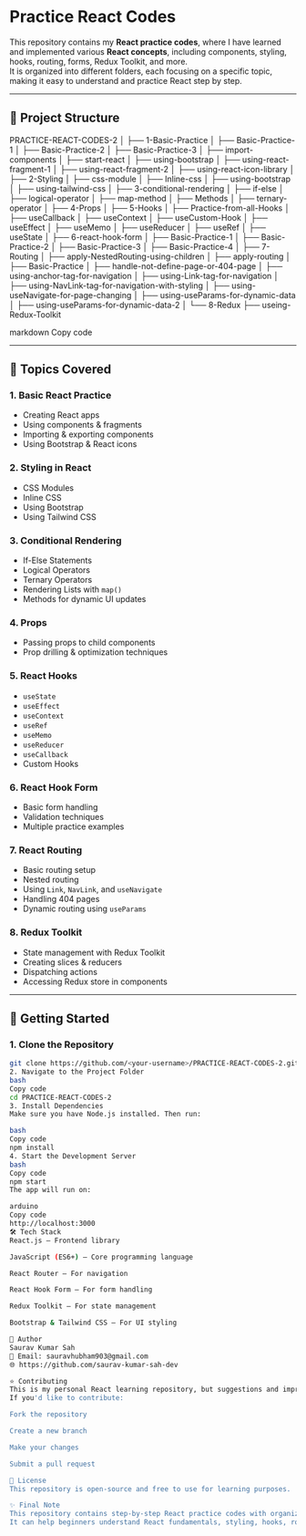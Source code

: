 # Practice React Codes 

This repository contains my **React practice codes**, where I have learned and implemented various **React concepts**, including components, styling, hooks, routing, forms, Redux Toolkit, and more.  
It is organized into different folders, each focusing on a specific topic, making it easy to understand and practice React step by step.

---

## **📂 Project Structure**

PRACTICE-REACT-CODES-2
│
├── 1-Basic-Practice
│ ├── Basic-Practice-1
│ ├── Basic-Practice-2
│ ├── Basic-Practice-3
│ ├── import-components
│ ├── start-react
│ ├── using-bootstrap
│ ├── using-react-fragment-1
│ ├── using-react-fragment-2
│ ├── using-react-icon-library
│
├── 2-Styling
│ ├── css-module
│ ├── Inline-css
│ ├── using-bootstrap
│ ├── using-tailwind-css
│
├── 3-conditional-rendering
│ ├── if-else
│ ├── logical-operator
│ ├── map-method
│ ├── Methods
│ ├── ternary-operator
│
├── 4-Props
│
├── 5-Hooks
│ ├── Practice-from-all-Hooks
│ ├── useCallback
│ ├── useContext
│ ├── useCustom-Hook
│ ├── useEffect
│ ├── useMemo
│ ├── useReducer
│ ├── useRef
│ ├── useState
│
├── 6-react-hook-form
│ ├── Basic-Practice-1
│ ├── Basic-Practice-2
│ ├── Basic-Practice-3
│ ├── Basic-Practice-4
│
├── 7-Routing
│ ├── apply-NestedRouting-using-children
│ ├── apply-routing
│ ├── Basic-Practice
│ ├── handle-not-define-page-or-404-page
│ ├── using-anchor-tag-for-navigation
│ ├── using-Link-tag-for-navigation
│ ├── using-NavLink-tag-for-navigation-with-styling
│ ├── using-useNavigate-for-page-changing
│ ├── using-useParams-for-dynamic-data
│ ├── using-useParams-for-dynamic-data-2
│
└── 8-Redux
├── useing-Redux-Toolkit

markdown
Copy code

---

## **📌 Topics Covered**

### **1. Basic React Practice**
- Creating React apps
- Using components & fragments
- Importing & exporting components
- Using Bootstrap & React icons

### **2. Styling in React**
- CSS Modules  
- Inline CSS  
- Using Bootstrap  
- Using Tailwind CSS

### **3. Conditional Rendering**
- If-Else Statements  
- Logical Operators  
- Ternary Operators  
- Rendering Lists with `map()`  
- Methods for dynamic UI updates

### **4. Props**
- Passing props to child components  
- Prop drilling & optimization techniques

### **5. React Hooks**
- `useState`
- `useEffect`
- `useContext`
- `useRef`
- `useMemo`
- `useReducer`
- `useCallback`
- Custom Hooks

### **6. React Hook Form**
- Basic form handling
- Validation techniques
- Multiple practice examples

### **7. React Routing**
- Basic routing setup  
- Nested routing  
- Using `Link`, `NavLink`, and `useNavigate`
- Handling 404 pages  
- Dynamic routing using `useParams`

### **8. Redux Toolkit**
- State management with Redux Toolkit
- Creating slices & reducers
- Dispatching actions
- Accessing Redux store in components

---

## **🚀 Getting Started**

### **1. Clone the Repository**
```bash
git clone https://github.com/<your-username>/PRACTICE-REACT-CODES-2.git
2. Navigate to the Project Folder
bash
Copy code
cd PRACTICE-REACT-CODES-2
3. Install Dependencies
Make sure you have Node.js installed. Then run:

bash
Copy code
npm install
4. Start the Development Server
bash
Copy code
npm start
The app will run on:

arduino
Copy code
http://localhost:3000
🛠 Tech Stack
React.js — Frontend library

JavaScript (ES6+) — Core programming language

React Router — For navigation

React Hook Form — For form handling

Redux Toolkit — For state management

Bootstrap & Tailwind CSS — For UI styling

📌 Author
Saurav Kumar Sah
📧 Email: sauravhubham903@gmail.com
🌐 https://github.com/saurav-kumar-sah-dev

⭐ Contributing
This is my personal React learning repository, but suggestions and improvements are always welcome!
If you'd like to contribute:

Fork the repository

Create a new branch

Make your changes

Submit a pull request

📜 License
This repository is open-source and free to use for learning purposes.

✨ Final Note
This repository contains step-by-step React practice codes with organized folders.
It can help beginners understand React fundamentals, styling, hooks, routing, Redux, and form handling.

